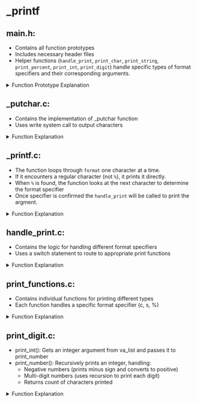 # _printf

## main.h:
- Contains all function prototypes
- Includes necessary header files
- Helper functions (`handle_print`, `print_char`, `print_string`, `print_percent`, `print_int`, `print_digit`) handle specific types of format specifiers and their corresponding arguments.

<details>
  <summary>Function Prototype Explanation</summary>

```c
int _printf(const char *format, ...);
/* 
 * - 'const char *format' -> A constant character pointer to the format string
 * - '...' -> A variadic parameter allowing multiple arguments
 */

int handle_print(const char *format, int *i, va_list list);
/*
 * 'const char *format' -> Pointer to the format string
 * '*i' -> Pointer to the current index being processed in the format string
 * 'va_list list' -> holding the variadic arguments (multiple arguments) that are passed to _printf
 */

int print_char(va_list types);
/*
 * 'types' -> A list containing the character to print.
 */

int print_string(va_list types);
/* 
 * 'va_list types' -> A list containing the string to print.
 */

int print_percent(void);
/* 
 * 'void' -> Prints the '%' character itself. This is used when the format string contains %%
 */

int print_int(va_list types);
/* 
 * 'va_list types' -> A list containing the integer to print.
 */

int print_digit(int d);
/* 
 * 'int d' -> The digit to print as an integer (0-9)
 */
```
</details>


## _putchar.c:

- Contains the implementation of _putchar function
- Uses write system call to output characters

<details>
    <summary>Function Explanation</summary>

```c#
insert text here
```
</details>

## _printf.c:

- The function loops through `format` one character at a time.
- If it encounters a regular character (not `%`), it prints it directly.
- When `%` is found, the function looks at the next character to determine the format specifier
- Once specifier is confirmed the `handle_print` will be called to print the argment. 

<details>
    <summary>Function Explanation</summary>

```c
/* This function prints a formatted string and returns the total number of characters printed. */
int _printf(const char *format, ...)
{
    
    int i; /* Counter for going through the format string (character by character). */
    int printed_chars = 0;/* Counter for the total number of printed characters in terminal or post execution. */

    va_list list;/* Declares a `va_list` type variable (named 'list') to handle the variadic (multiple) arguments. */

    
    if (!format) /* "if 'format' is NOT a 'format' then it is a NULL */
        return (-1); /* Checks if the format string is NULL. If it is, return -1 (error). */
        /* This is here for a fail safe so the code doesn't crash. It will stop if statement is true. */

    
    va_start(list, format); /* Initializes (starts) the `va_list` to retrieve additional arguments passed to `_printf`. */

    
    for (i = 0; format[i] != '\0'; i++) /* Loops through each character in the format string. */
                                        /* It also excludes the last pointer  */
    {
        if (format[i] != '%') /* If the character is not a `%`, print it directly. */
        {
            putchar(format[i]); /* Calls `_putchar` to print the character to the console. */
            printed_chars++; /* Increment the printed characters counter. Essentially counting each character that gets printed.  */
            continue;   /* Skip the rest of the loop for this character. 
                        Once 'printed_chars' is complete continue will exit statement and execute 'va_end'*/
        }
        if (format[i + 1] == '\0')
            return (-1);/* If a `%` is found but there’s no specifier after it, return -1 (error). */
                        /* So essentially if there is a specifier that can't be determined process it as an error */

        printed_chars += handle_print(format, &i, list);
        /* Handles the formatted output. This function processes the `%` and its specifier,
           retrieves the corresponding argument, and prints it. 
           The number of printed characters is added to the total count. */

        /* This line of code increases the printed_chars value by the number of characters printed by handle_print.
        The handle_print function takes the format string, a pointer to the current index in the string, 
        and the variadic argument list (list).It processes the % specifier, retrieves the appropriate argument, 
        prints it, and returns the number of characters printed. */
    }
    
    va_end(list); /* Cleans up the `va_list` after use. */
    /* Think of you wiping the dinner table after eating your dinner. */

    return (printed_chars); /* Returns the total number of characters printed. */
}
```
</details>

## handle_print.c:

- Contains the logic for handling different format specifiers
- Uses a switch statement to route to appropriate print functions

<details>
    <summary>Function Explanation</summary>

```c#
insert text here
```
</details>

## print_functions.c:

- Contains individual functions for printing different types
- Each function handles a specific format specifier (c, s, %)

<details>
    <summary>Function Explanation</summary>

```c#
insert text here
```
</details>

## print_digit.c:

- print_int(): Gets an integer argument from va_list and passes it to print_number
- print_number(): Recursively prints an integer, handling:
    - Negative numbers (prints minus sign and converts to positive)
    - Multi-digit numbers (uses recursion to print each digit)
    - Returns count of characters printed

<details>
    <summary>Function Explanation</summary>

```c#
insert text here
```
</details>


